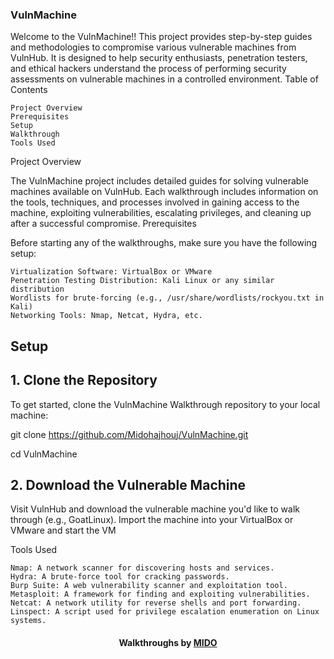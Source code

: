 ### VulnMachine

Welcome to the VulnMachine!! This project provides step-by-step guides and methodologies to compromise various vulnerable machines from VulnHub. It is designed to help security enthusiasts, penetration testers, and ethical hackers understand the process of performing security assessments on vulnerable machines in a controlled environment.
Table of Contents

    Project Overview
    Prerequisites
    Setup
    Walkthrough
    Tools Used

Project Overview

The VulnMachine project includes detailed guides for solving vulnerable machines available on VulnHub. Each walkthrough includes information on the tools, techniques, and processes involved in gaining access to the machine, exploiting vulnerabilities, escalating privileges, and cleaning up after a successful compromise.
Prerequisites

Before starting any of the walkthroughs, make sure you have the following setup:

    Virtualization Software: VirtualBox or VMware
    Penetration Testing Distribution: Kali Linux or any similar distribution
    Wordlists for brute-forcing (e.g., /usr/share/wordlists/rockyou.txt in Kali)
    Networking Tools: Nmap, Netcat, Hydra, etc.

## Setup

## 1. Clone the Repository

To get started, clone the VulnMachine Walkthrough repository to your local machine:

git clone https://github.com/Midohajhouj/VulnMachine.git


cd VulnMachine

## 2. Download the Vulnerable Machine

Visit VulnHub and download the vulnerable machine you'd like to walk through (e.g., GoatLinux). Import the machine into your VirtualBox or VMware and start the VM

Tools Used

    Nmap: A network scanner for discovering hosts and services.
    Hydra: A brute-force tool for cracking passwords.
    Burp Suite: A web vulnerability scanner and exploitation tool.
    Metasploit: A framework for finding and exploiting vulnerabilities.
    Netcat: A network utility for reverse shells and port forwarding.
    Linspect: A script used for privilege escalation enumeration on Linux systems.

#### **<p align="center"> Walkthroughs by <a href="https://github.com/Midohajhouj">MIDO</a> </p>**
